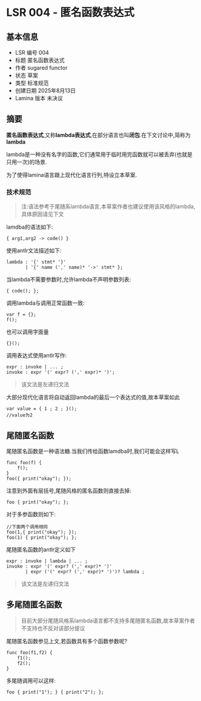 # LSR 004 - 匿名函数表达式

## 基本信息

- LSR 编号 004
- 标题 匿名函数表达式
- 作者 sugared functor
- 状态 草案
- 类型 标准规范
 - 创建日期 2025年8月13日
- Lamina 版本 未决议

## 摘要

**匿名函数表达式**,又称**lambda表达式**,在部分语言也叫**闭包**.在下文讨论中,简称为**lambda**

lambda是一种没有名字的函数,它们通常用于临时用完函数就可以被丢弃(也就是只用一次)的场景.

为了使得lamina语言跟上现代化语言行列,特设立本草案.

### 技术规范

> 注:语法参考于尾随系lambda语言,本草案作者也建议使用该风格的lambda,具体原因请见下文

lamdba的语法如下:
```lamina
{ arg1,arg2 -> code() }
```
使用antlr文法描述如下:
```antlr
lambda : '{' stmt* '}'
       | '{' name (',' name)* '->' stmt* };
```
当lambda不需要参数时,允许lambda不声明参数列表:
```lamina
{ code(); };
```
调用lambda与调用正常函数一致:
```lamina
var f = {};
f();
```
也可以调用字面量
```lamina
{}();
```
调用表达式使用antlr写作:
```antlr
expr : invoke | ... ;
invoke : expr '(' expr? (',' expr)* ')';
```
>该文法是左递归文法

大部分现代化语言将自动返回lambda的最后一个表达式的值,故本草案如此
```lamina
var value = { 1 ; 2 ; }();
//value为2
```

## 尾随匿名函数

尾随匿名函数是一种语法糖.当我们传给函数lamdba时,我们可能会这样写L
```lamina
func foo(f) {
    f();
}
foo({ print("okay"); });
```
注意到外面有层括号,尾随风格的匿名函数则直接去掉:
```lamina
foo { print("okay"); };
```
对于多参函数则如下:
```lamina
//下面两个调用相同
foo(1,{ print("okay"); });
foo(1) { print("okay"); };
```
尾随匿名函数的antlr定义如下
```antlr
expr : invoke | lambda | ... ;
invoke : expr '(' expr? (',' expr)* ')'
       | expr ('(' expr? (',' expr)* ')')? lambda ;
```
>该文法是左递归文法

## 多尾随匿名函数

>目前大部分尾随风格系lambda语言都不支持多尾随匿名函数,故本草案作者不支持也不反对该部分提议

尾随匿名函数参见上文,若函数具有多个函数参数呢?

```lamina
func foo(f1,f2) {
    f1();
    f2();
}
```
多尾随调用可以这样:
```lamina
foo { print("1"); } { print("2"); };
```